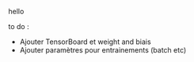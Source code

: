 hello

to do :

- Ajouter TensorBoard et weight and biais
- Ajouter paramètres pour entrainements (batch etc)
